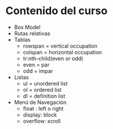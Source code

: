 # Contenido del curso

- Box Model
- Rutas relativas
- Tablas
  - rowspan = vertical occupation
  - colspan = horizontal occupation
  - tr:nth-child(even or odd)
  - even = par
  - odd = impar
- Listas
  - ul = unordered list
  - ol = ordered list
  - dl = definition list
- Menú de Navegación
  - float : left o right
  - display: block
  - overflow: scroll